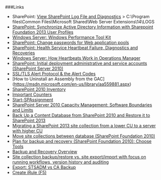 ###Links

- SharePoint: [View SharePoint Log File and Diagnostics](https://msdn.microsoft.com/en-us/library/ee210652.aspx) > C:\Program files\Common Files\Microsoft Shared\Web Server Extensions\14\LOGS 
- [SharePoint: Synchronize Active Directory Information with Sharepoint Foundation 2013 User Profiles](http://macaalay.com/2014/03/27/synchronize-active-directory-information-with-sharepoint-foundation-2013-user-profiles)
- [Windows Server: Windows Performance Tool Kit](https://msdn.microsoft.com/en-us/library/windows/hardware/hh162945.aspx)
- [SharePoint: Change passwords for Web application pools](https://technet.microsoft.com/en-us/library/cc263454%28v=office.12%29.aspx)
- [SharePoint: Health Service Heartbeat Failure, Diagnostics and Recoveries](http://blogs.technet.com/b/jonathanalmquist/archive/2010/01/11/health-service-heartbeat-failure-diagnostics-and-recoveries.aspx)
- [Windows Server: How Heartbeats Work in Operations Manager](https://technet.microsoft.com/en-us/library/hh212798.aspx)
- [SharePoint: Initial deployment administrative and service accounts (SharePoint Server 2010)](https://technet.microsoft.com/en-us/library/ee662513(v=office.14).aspx)
- [SSL/TLS Alert Protocol & the Alert Codes](http://blogs.msdn.com/b/kaushal/archive/2012/10/06/ssl-tls-alert-protocol-amp-the-alert-codes.aspx)
- [How to Uninstall an Assembly from the GAC] (https://msdn.microsoft.com/en-us/library/aa559881.aspx)
- [SharePoint 2010 Inventory](http://sharepointpromag.com/sharepoint-2010/inventorying-sharepoint-using-powershell)
- [Important Counters](http://blog.monitis.com/2012/04/02/important-iis7-counters)
- [Start-SPAssignment](http://blog.ithinksharepoint.com/2014/06/02/powershell-sharepoint-and-memory-leaks-start-spassignment)
- [SharePoint Server 2010 Capacity Management: Software Boundaries and Limits](http://technet.microsoft.com/en-us/library/cc262787(office.14).aspx)
- [Back Up a Content Database from SharePoint 2010 and Restore it to SharePoint 2013](http://community.bamboosolutions.com/blogs/sharepoint-2013/archive/2013/02/07/back-up-content-database-from-sharepoint-2010-and-restore-it-to-sharepoint-2013.aspx)
- [Migrating a SharePoint 2013 site collection from a lower CU to a server with higher CU](http://www.brightworksupport.com/migrating-a-sharepoint-2013-site-collection-from-a-lower-cu-to-a-server-with-higher-cu/)
- [Move site collections between database (SharePoint Foundation 2010)](https://technet.microsoft.com/en-us/library/ee125874(v=office.14).aspx)
- [Plan for backup and recovery (SharePoint Foundation 2010): Choose Tools](https://technet.microsoft.com/en-us/library/cc287757(v=office.14).aspx#ChooseTools)
- [Backup and Recovery Overview](https://technet.microsoft.com/en-us/library/ee663477(v=office.14).aspx)
- [Site collection backup/restore vs. site export/import with focus on running workflows, version history and auditing](https://naimmurati.wordpress.com/2013/04/13/site-collection-backuprestore-vs-site-exportimport-with-focus-on-running-workflows-version-history-and-auditing/)
- [Export: STSADM vs CA Backup](http://blogs.msdn.com/b/yvan_duhamel/archive/2009/05/18/some-key-differences-between-stsadm-export-and-backup-operations.aspx)
- [Create iRule (F5)](https://support.f5.com/kb/en-us/products/big-ip_ltm/manuals/product/ltm_configuration_guide_10_0_0/ltm_rules.html)

